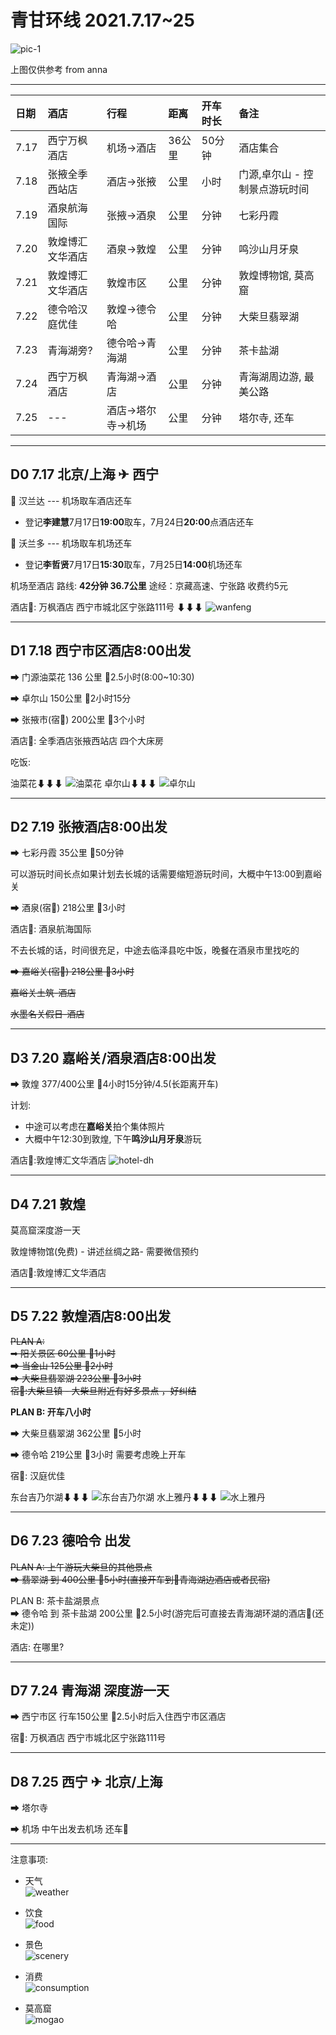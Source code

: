 # 青甘环线 2021.7.17~25

![pic-1](./webwx-1.jpeg)

上图仅供参考 from anna

---

| 日期 | 酒店 | 行程 |距离 |开车时长 |备注 |
| :-----| :---- | :---- |:---- |:---- |:---- |
| 7.17 | 西宁万枫酒店 | 机场->酒店 |36公里 |50分钟 | 酒店集合|
| 7.18 | 张掖全季西站店 | 酒店->张掖  |公里 |小时 |门源,卓尔山 - 控制景点游玩时间 |
| 7.19 | 酒泉航海国际 | 张掖->酒泉 |公里 |分钟 | 七彩丹霞|
| 7.20 | 敦煌博汇文华酒店 | 酒泉->敦煌 |公里 |分钟 | 鸣沙山月牙泉|
| 7.21 | 敦煌博汇文华酒店 | 敦煌市区 |公里 |分钟 | 敦煌博物馆, 莫高窟|
| 7.22 | 德令哈汉庭优佳 | 敦煌->德令哈 |公里 |分钟 | 大柴旦翡翠湖|
| 7.23 | 青海湖旁? | 德令哈->青海湖 |公里 |分钟 | 茶卡盐湖|
| 7.24 | 西宁万枫酒店 | 青海湖->酒店 |公里 |分钟 | 青海湖周边游, 最美公路|
| 7.25 | --- | 酒店->塔尔寺->机场 |公里 |分钟 | 塔尔寺, 还车|

---

## D0 7.17 北京/上海 ✈ 西宁

🚗 汉兰达 --- 机场取车酒店还车  
- 登记**李建慧**7月17日**19:00**取车，7月24日**20:00**点酒店还车

🚗 沃兰多 --- 机场取车机场还车 
- 登记**李哲贤**7月17日**15:30**取车，7月25日**14:00**机场还车

机场至酒店 路线: **42分钟 36.7公里** 途经：京藏高速、宁张路 收费约5元

酒店🏬: 万枫酒店 西宁市城北区宁张路111号
⬇⬇⬇
![wanfeng](./wanfeng.jpeg)

---

## D1 7.18 西宁市区酒店8:00出发

➡ 门源油菜花 136 公里 🚗2.5小时(8:00~10:30)

➡ 卓尔山 150公里 🚗2小时15分 

➡ 张掖市(宿🏬) 200公里 🚗3个小时 

酒店🏬: 全季酒店张掖西站店 四个大床房

吃饭:

油菜花⬇⬇⬇
![油菜花](./youcaihua.jpeg)
卓尔山⬇⬇⬇
![卓尔山](./zhuoershan.jpeg)

---

## D2 7.19 张掖酒店8:00出发

➡ 七彩丹霞 35公里 🚗50分钟 

可以游玩时间长点如果计划去长城的话需要缩短游玩时间，大概中午13:00到嘉峪关

➡ 酒泉(宿🏬)  218公里 🚗3小时

酒店🏬: 酒泉航海国际

不去长城的话，时间很充足，中途去临泽县吃中饭，晚餐在酒泉市里找吃的

~~➡ 嘉峪关(宿🏬) 218公里 🚗3小时~~ 

~~嘉峪关土筑-酒店~~ 

~~水墨名关假日-酒店~~ 

---

## D3 7.20 嘉峪关/酒泉酒店8:00出发

➡ 敦煌 377/400公里 🚗4小时15分钟/4.5(长距离开车)

计划: 
- 中途可以考虑在**嘉峪关**拍个集体照片
- 大概中午12:30到敦煌, 下午**鸣沙山月牙泉**游玩

酒店🏬:敦煌博汇文华酒店
![hotel-dh](./hotel-dh.jpeg)

---

## D4 7.21 敦煌 

莫高窟深度游一天

敦煌博物馆(免费) - 讲述丝绸之路- 需要微信预约 

酒店🏬:敦煌博汇文华酒店

---

## D5 7.22 敦煌酒店8:00出发

~~PLAN A:~~  
~~➡ 阳关景区 60公里 🚗1小时~~  
~~➡ 当金山 125公里 🚗2小时~~  
~~➡ 大柴旦翡翠湖 223公里 🚗3小时~~  
~~宿🏬:大柴旦镇 - 大柴旦附近有好多景点 ，好纠结~~

**PLAN B: 开车八小时**

➡ 大柴旦翡翠湖 362公里 🚗5小时

➡ 德令哈 219公里 🚗3小时  需要考虑晚上开车

宿🏬: 汉庭优佳

东台吉乃尔湖⬇⬇⬇
![东台吉乃尔湖](./jinaier.jpeg)
水上雅丹⬇⬇⬇
![水上雅丹](./yadan.jpeg)

---

## D6 7.23 德哈令 出发

~~PLAN A: 上午游玩大柴旦的其他景点~~  
~~➡ 翡翠湖 到 400公里 🚗5小时(直接开车到🏬青海湖边酒店或者民宿)~~

PLAN B: 茶卡盐湖景点  
➡ 德令哈 到 茶卡盐湖 200公里 🚗2.5小时(游完后可直接去青海湖环湖的酒店🏬(还未定))

酒店:  在哪里?

---

## D7 7.24 青海湖 深度游一天

➡ 西宁市区 行车150公里 🚗2.5小时后入住西宁市区酒店

宿🏬: 万枫酒店 西宁市城北区宁张路111号

---

## D8 7.25 西宁 ✈ 北京/上海

➡ 塔尔寺 

➡ 机场 中午出发去机场 还车🚗

---

注意事项:
- 天气  
![weather](./weather.jpg)

- 饮食  
![food](./food.jpg)

- 景色  
![scenery](./scenery.jpg)

- 消费  
![consumption](./consumption.jpg)

- 莫高窟  
![mogao](./mogao.jpg)
